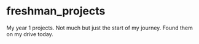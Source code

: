 # freshman_projects
My year 1 projects. Not much but just the start of my journey. Found them on my drive today.
